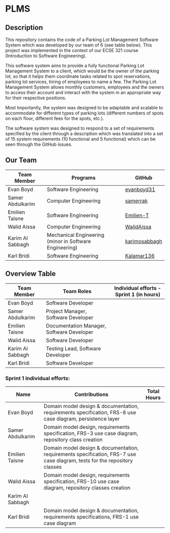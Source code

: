 # PLMS
## Description
This repository contains the code of a Parking Lot Management Software System which was developed by our team of 6 (see table below). This project was implemented in the context of our ECSE 321 course (Introduction to Software Engineering).  

This software system aims to provide a fully functional Parking Lot Management System to a client, which would be the owner of the parking lot, so that it helps them coordinate tasks related to spot reservations, parking lot services, hiring of employees to name a few. The Parking Lot Management System allows monthly customers, employees and the owners to access their account and interact with the system in an appropriate way for their respective positions. 

Most Importantly, the system was designed to be adaptable and scalable to accommodate for different types of parking lots (different numbers of spots on each floor, different fees for the spots, etc.). 

The software system was designed to respond to a set of requirements specified by the client through a description which was translated into a set of 15 system requirements (10 functional and 5 functional) which can be seen through the GitHub issues. 

## Our Team

| Team Member |	Programs | GitHub |
| --- | --- | --- |
| Evan Boyd | Software Engineering  | <a href="https://github.com/evanboyd31" target="_blank">evanboyd31</a> |
| Samer Abdulkarim | Computer Engineering | <a href="https://github.com/samerrak" target="_blank">samerrak</a> |
| Emilien Taisne	| Software Engineering  | <a href="https://github.com/Emilien-T" target="_blank">Emilien-T</a> |
| Walid Aissa	| Computer Engineering  | <a href="https://github.com/WalidAissa" target="_blank">WalidAissa</a> |
| Karim Al Sabbagh | Mechanical Engineering (minor in Software Engineering)  |  <a href="https://github.com/karimosabbagh" target="_blank">karimosabbagh</a>  |
| Karl Bridi	| Software Engineering | <a href="https://github.com/Kalamar136" target="_blank">Kalamar136</a>   |

## Overview Table

| Team Member |	Team Roles | Individual efforts - Sprint 1 (in hours) |
| --- | --- | --- | 
| Evan Boyd | Software Developer  |    |
| Samer Abdulkarim | Project Manager, Software Developer |    |
| Emilien Taisne	| Documentation Manager, Software Developer  |    |
| Walid Aissa	| Software Developer  |    |
| Karim Al Sabbagh | Testing Lead, Software Developer  |    |
| Karl Bridi	| Software Developer |    |

### Sprint 1 individual efforts: 

| Name | Contributions | Total Hours | 
| --- | --- | --- |
| Evan Boyd | Domain model design & documentation, requirements specification, FRS-8 use case diagram, persistence layer  |    |
| Samer Abdulkarim | Domain model design, requirements specification, FRS-3 use case diagram, repository class creation  |   |
| Emilien Taisne | Domain model design & documentation, requirements specification, FRS-7 use case diagram, tests for the repository classes |   |
| Walid Aissa | Domain model design, requirements specification, FRS-10 use case diagram, repository classes creation |    |
| Karim Al Sabbagh |   |   |
| Karl Bridi | Domain model design & documentation, requirements specifications, FRS-1 use case diagram |    |

 

 

 
